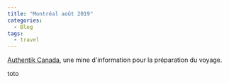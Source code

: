 ```yaml
---
title: "Montréal août 2019"
categories:
  - Blog
tags:
  - travel
---
```

<script src="/assets/js/main.js"></script>


[Authentik Canada](https://www.authentikcanada.com/office-tourisme-montreal), une mine d'information pour la préparation du voyage.

<div id='thediv'>toto</div>

<script>
document.getElementById("thediv").innerHTML = countDownCanada() + " jours d'ici Montreal !"
</script>
